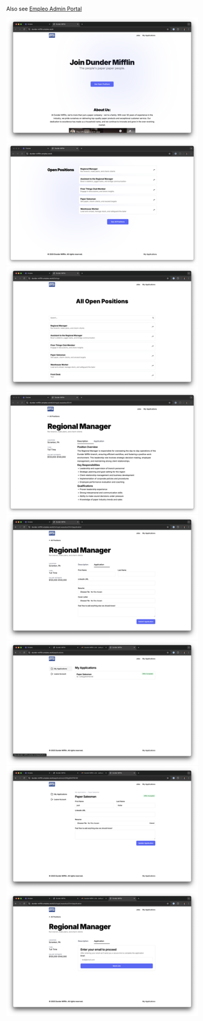 Also see [Empleo Admin Portal](https://github.com/joshuackeller/empleo-admin-portal)

<img src="./public/home.png">
<img src="./public/open_positions.png">
<img src="./public/all_positions.png">
<img src="./public/job_description.png">
<img src="./public/application.png">
<img src="./public/my_applications.png">
<img src="./public/update_application.png">
<img src="./public/application_sign_in.png">
